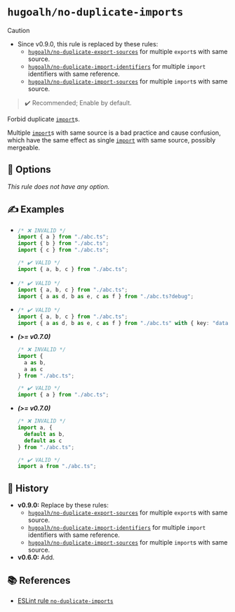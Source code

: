 # `hugoalh/no-duplicate-imports`

> [!CAUTION]
> - Since v0.9.0, this rule is replaced by these rules:
>   - [`hugoalh/no-duplicate-export-sources`][rule-hugoalh-no-duplicate-export-sources] for multiple `export`s with same source.
>   - [`hugoalh/no-duplicate-import-identifiers`][rule-hugoalh-no-duplicate-import-identifiers] for multiple `import` identifiers with same reference.
>   - [`hugoalh/no-duplicate-import-sources`][rule-hugoalh-no-duplicate-import-sources] for multiple `import`s with same source.

> ✔️ Recommended; Enable by default.

Forbid duplicate [`import`][ecmascript-import]s.

Multiple [`import`][ecmascript-import]s with same source is a bad practice and cause confusion, which have the same effect as single [`import`][ecmascript-import] with same source, possibly mergeable.

## 🔧 Options

*This rule does not have any option.*

## ✍️ Examples

- ```ts
  /* ❌ INVALID */
  import { a } from "./abc.ts";
  import { b } from "./abc.ts";
  import { c } from "./abc.ts";

  /* ✔️ VALID */
  import { a, b, c } from "./abc.ts";
  ```
- ```ts
  /* ✔️ VALID */
  import { a, b, c } from "./abc.ts";
  import { a as d, b as e, c as f } from "./abc.ts?debug";
  ```
- ```ts
  /* ✔️ VALID */
  import { a, b, c } from "./abc.ts";
  import { a as d, b as e, c as f } from "./abc.ts" with { key: "data" };
  ```
- ***(>= v0.7.0)***
  ```ts
  /* ❌ INVALID */
  import {
    a as b,
    a as c
  } from "./abc.ts";

  /* ✔️ VALID */
  import { a } from "./abc.ts";
  ```
- ***(>= v0.7.0)***
  ```ts
  /* ❌ INVALID */
  import a, {
    default as b,
    default as c
  } from "./abc.ts";

  /* ✔️ VALID */
  import a from "./abc.ts";
  ```

## 📜 History

- **v0.9.0:** Replace by these rules:
  - [`hugoalh/no-duplicate-export-sources`][rule-hugoalh-no-duplicate-export-sources] for multiple `export`s with same source.
  - [`hugoalh/no-duplicate-import-identifiers`][rule-hugoalh-no-duplicate-import-identifiers] for multiple `import` identifiers with same reference.
  - [`hugoalh/no-duplicate-import-sources`][rule-hugoalh-no-duplicate-import-sources] for multiple `import`s with same source.
- **v0.6.0:** Add.

## 📚 References

- [ESLint rule `no-duplicate-imports`](https://eslint.org/docs/latest/rules/no-duplicate-imports)

[ecmascript-import]: https://developer.mozilla.org/en-US/docs/Web/JavaScript/Reference/Statements/import
[rule-hugoalh-no-duplicate-export-sources]: https://github.com/hugoalh/deno-lint-rules/blob/main/docs/rules/no-duplicate-export-sources.md
[rule-hugoalh-no-duplicate-import-identifiers]: https://github.com/hugoalh/deno-lint-rules/blob/main/docs/rules/no-duplicate-import-identifiers.md
[rule-hugoalh-no-duplicate-import-sources]: https://github.com/hugoalh/deno-lint-rules/blob/main/docs/rules/no-duplicate-import-sources.md
